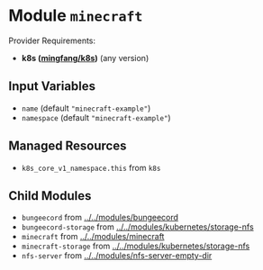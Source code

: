 
# Module `minecraft`

Provider Requirements:
* **k8s ([mingfang/k8s](https://registry.terraform.io/providers/mingfang/k8s/latest))** (any version)

## Input Variables
* `name` (default `"minecraft-example"`)
* `namespace` (default `"minecraft-example"`)

## Managed Resources
* `k8s_core_v1_namespace.this` from `k8s`

## Child Modules
* `bungeecord` from [../../modules/bungeecord](../../modules/bungeecord)
* `bungeecord-storage` from [../../modules/kubernetes/storage-nfs](../../modules/kubernetes/storage-nfs)
* `minecraft` from [../../modules/minecraft](../../modules/minecraft)
* `minecraft-storage` from [../../modules/kubernetes/storage-nfs](../../modules/kubernetes/storage-nfs)
* `nfs-server` from [../../modules/nfs-server-empty-dir](../../modules/nfs-server-empty-dir)

